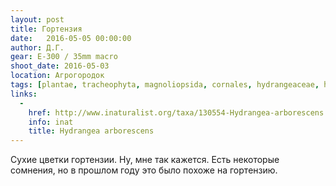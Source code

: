 ```yaml
---
layout: post
title: Гортензия
date:   2016-05-05 00:00:00
author: Д.Г.
gear: E-300 / 35mm macro
shoot_date: 2016-05-03
location: Агрогородок
tags: [plantae, tracheophyta, magnoliopsida, cornales, hydrangeaceae, hydrangea, hydrangea arborescens]
links:
  -
    href: http://www.inaturalist.org/taxa/130554-Hydrangea-arborescens
    info: inat
    title: Hydrangea arborescens
---
```


Сухие цветки гортензии. Ну, мне так кажется. Есть некоторые сомнения, но в прошлом году это было похоже на гортензию.

